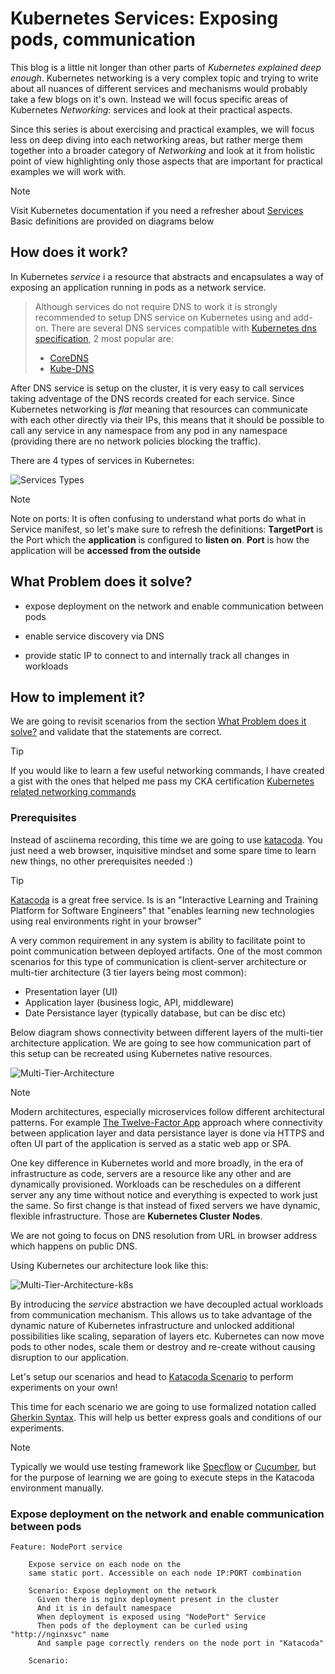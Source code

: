 # Kubernetes Services: Exposing pods, communication <!-- {docsify-ignore-all} -->

This blog is a little nit longer than other parts of *Kubernetes explained deep enough*. Kubernetes networking is a very complex topic and trying to write about all nuances of different services and mechanisms would probably take a few blogs on it's own. Instead we will focus specific areas of Kubernetes *Networking*: services and look at their practical aspects.

Since this series is about exercising and practical examples, we will focus less on deep diving into each networking areas, but rather merge them together into a broader category of *Networking* and look at it from holistic point of view highlighting only those aspects that are important for practical examples we will work with.

> [!NOTE]
> Visit Kubernetes documentation if you need a refresher about [Services](https://kubernetes.io/docs/concepts/services-networking/service/)
> Basic definitions are provided on diagrams below

## How does it work?

In Kubernetes *service* i a resource that abstracts and encapsulates a way of exposing an application running in pods as a network service.

> Although services do not require DNS to work it is strongly recommended to setup DNS service on Kubernetes using and add-on. There are several DNS services compatible with [Kubernetes dns specification](https://github.com/kubernetes/dns/blob/master/docs/specification.md), 2 most popular are:
>
> - [CoreDNS](https://coredns.io/)
> - [Kube-DNS](https://github.com/kubernetes/dns)

After DNS service is setup on the cluster, it is very easy to call services taking adventage of the DNS records created for each service. Since Kubernetes networking is *flat* meaning that resources can communicate with each other directly via their IPs, this means that it should be possible to call any service in any namespace from any pod in any namespace (providing there are no network policies blocking the traffic).

There are 4 types of services in Kubernetes:

![Services Types](http://www.plantuml.com/plantuml/proxy?cache=yes&src=https://raw.githubusercontent.com/Piotr1215/dca-prep-kit/master/diagrams/k8s-services-mindmap.puml&fmt=png)

> [!NOTE]
> Note on ports:
> It is often confusing to understand what ports do what in Service manifest, so let's make sure to refresh the definitions:
> **TargetPort** is the Port which the **application** is configured to **listen on**. **Port** is how the application will be **accessed from the outside**

## What Problem does it solve?

- expose deployment on the network and enable communication between pods

- enable service discovery via DNS
- provide static IP to connect to and internally track all changes in workloads

## How to implement it?

We are going to revisit scenarios from the section [What Problem does it solve?](#What-Problem-does-it-solve?) and validate that the statements are correct.

> [!TIP]
> If you would like to learn a few useful networking commands, I have created a gist with the ones that helped me pass my CKA certification
> [Kubernetes related networking commands](https://gist.github.com/Piotr1215/23cf678d74079f98dc7be731e6a3f1d1)

### Prerequisites

Instead of asciinema recording, this time we are going to use [katacoda](https://www.katacoda.com/). You just need a web browser, inquisitive mindset and some spare time to learn new things, no other prerequisites needed :)


> [!TIP]
> [Katacoda](https://www.katacoda.com/) is a great free service. Is is an "Interactive Learning and Training Platform for Software Engineers" that "enables learning new technologies using real
> environments right in your browser"

A very common requirement in any system is ability to facilitate point to point communication between deployed artifacts. One of the most common scenarios for this type of communication is client-server architecture or multi-tier architecture (3 tier layers being most common):

- Presentation layer (UI)
- Application layer (business logic, API, middleware)
- Date Persistance layer (typically database, but can be disc etc)

Below diagram shows connectivity between different layers of the multi-tier architecture application. We are going to see how communication part of this setup can be recreated using Kubernetes native resources.

![Multi-Tier-Architecture](http://www.plantuml.com/plantuml/proxy?cache=yes&src=https://raw.githubusercontent.com/Piotr1215/dca-prep-kit/master/diagrams/multi-layer-architecture-components.puml&fmt=png)

> [!NOTE]
> Modern architectures, especially microservices follow different architectural patterns. For example [The Twelve-Factor App](https://12factor.net/) approach where connectivity between application layer and data persistance layer is done via HTTPS and often UI part of the application is served as a static web app or SPA.

One key difference in Kubernetes world and more broadly, in the era of infrastructure as code, servers are a resource like any other and are dynamically provisioned. Workloads can be reschedules on a different server any any time without notice and everything is expected to work just the same.
So first change is that instead of fixed servers we have dynamic, flexible infrastructure. Those are **Kubernetes Cluster Nodes**.

We are not going to focus on DNS resolution from URL in browser address which happens on public DNS.

Using Kubernetes our architecture look like this:

![Multi-Tier-Architecture-k8s](http://www.plantuml.com/plantuml/proxy?cache=yes&src=https://raw.githubusercontent.com/Piotr1215/dca-prep-kit/master/diagrams/k8s-multi-layer-architecture-components.puml&fmt=png)

By introducing the *service* abstraction we have decoupled actual workloads from communication mechanism. This allows us to take advantage of the dynamic nature of Kubernetes infrastructure and unlocked additional possibilities like scaling, separation of layers etc. Kubernetes can now move pods to other nodes, scale them or destroy and re-create without causing disruption to our application.

Let's setup our scenarios and head to [Katacoda Scenario](https://www.katacoda.com/decoder/courses/k8s-networking/k8s-networking-services) to perform experiments on your own!

This time for each scenario we are going to use formalized notation called [Gherkin Syntax](https://docs.specflow.org/projects/specflow/en/latest/Gherkin/Gherkin-Reference.html). This will help us better express goals and conditions of our experiments.

> [!NOTE]
> Typically we would use testing framework like [Specflow](https://docs.specflow.org/projects/specflow/en/latest/index.html) or [Cucumber](https://cucumber.io/),
> but for the purpose of learning we are going to execute steps in the Katacoda environment manually.

### Expose deployment on the network and enable communication between pods


```gherkin
Feature: NodePort service

    Expose service on each node on the
    same static port. Accessible on each node IP:PORT combination

    Scenario: Expose deployment on the network
      Given there is nginx deployment present in the cluster
      And it is in default namespace
      When deployment is exposed using "NodePort" Service
      Then pods of the deployment can be curled using "http://nginxsvc" name
      And sample page correctly renders on the node port in "Katacoda"

    Scenario:
```